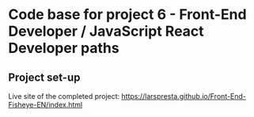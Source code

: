 # Code base for project 6 - Front-End Developer / JavaScript React Developer paths

## Project set-up

Live site of the completed project:
https://larspresta.github.io/Front-End-Fisheye-EN/index.html